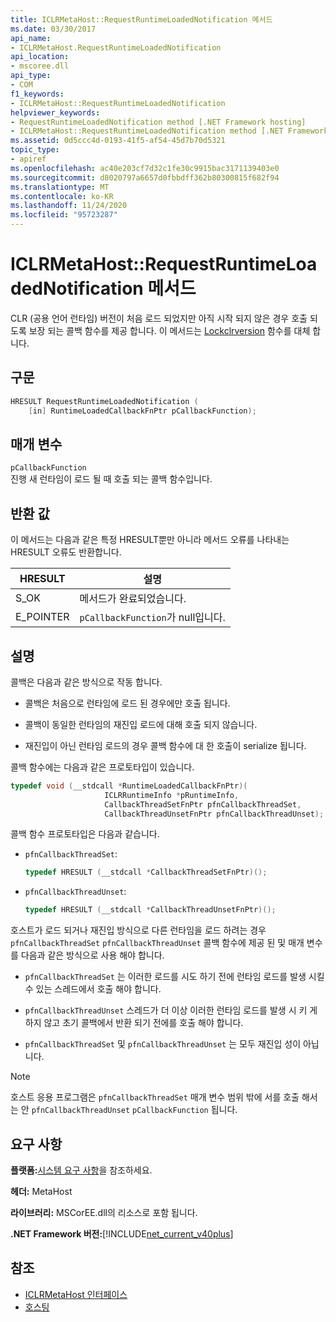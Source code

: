 ```yaml
---
title: ICLRMetaHost::RequestRuntimeLoadedNotification 메서드
ms.date: 03/30/2017
api_name:
- ICLRMetaHost.RequestRuntimeLoadedNotification
api_location:
- mscoree.dll
api_type:
- COM
f1_keywords:
- ICLRMetaHost::RequestRuntimeLoadedNotification
helpviewer_keywords:
- RequestRuntimeLoadedNotification method [.NET Framework hosting]
- ICLRMetaHost::RequestRuntimeLoadedNotification method [.NET Framework hosting]
ms.assetid: 0d5ccc4d-0193-41f5-af54-45d7b70d5321
topic_type:
- apiref
ms.openlocfilehash: ac40e203cf7d32c1fe30c9915bac3171139403e0
ms.sourcegitcommit: d8020797a6657d0fbbdff362b80300815f682f94
ms.translationtype: MT
ms.contentlocale: ko-KR
ms.lasthandoff: 11/24/2020
ms.locfileid: "95723287"
---
```

# <a name="iclrmetahostrequestruntimeloadednotification-method"></a>ICLRMetaHost::RequestRuntimeLoadedNotification 메서드

CLR (공용 언어 런타임) 버전이 처음 로드 되었지만 아직 시작 되지 않은 경우 호출 되도록 보장 되는 콜백 함수를 제공 합니다. 이 메서드는 [Lockclrversion](lockclrversion-function.md) 함수를 대체 합니다.  
  
## <a name="syntax"></a>구문  
  
```cpp  
HRESULT RequestRuntimeLoadedNotification (  
    [in] RuntimeLoadedCallbackFnPtr pCallbackFunction);  
```  
  
## <a name="parameters"></a>매개 변수  

 `pCallbackFunction`  
 진행 새 런타임이 로드 될 때 호출 되는 콜백 함수입니다.  
  
## <a name="return-value"></a>반환 값  

 이 메서드는 다음과 같은 특정 HRESULT뿐만 아니라 메서드 오류를 나타내는 HRESULT 오류도 반환합니다.  
  
|HRESULT|설명|  
|-------------|-----------------|  
|S_OK|메서드가 완료되었습니다.|  
|E_POINTER|`pCallbackFunction`가 null입니다.|  
  
## <a name="remarks"></a>설명  

 콜백은 다음과 같은 방식으로 작동 합니다.  
  
- 콜백은 처음으로 런타임에 로드 된 경우에만 호출 됩니다.  
  
- 콜백이 동일한 런타임의 재진입 로드에 대해 호출 되지 않습니다.  
  
- 재진입이 아닌 런타임 로드의 경우 콜백 함수에 대 한 호출이 serialize 됩니다.  
  
 콜백 함수에는 다음과 같은 프로토타입이 있습니다.  
  
```cpp  
typedef void (__stdcall *RuntimeLoadedCallbackFnPtr)(  
                     ICLRRuntimeInfo *pRuntimeInfo,  
                     CallbackThreadSetFnPtr pfnCallbackThreadSet,  
                     CallbackThreadUnsetFnPtr pfnCallbackThreadUnset);  
```  
  
 콜백 함수 프로토타입은 다음과 같습니다.  
  
- `pfnCallbackThreadSet`:  
  
    ```cpp  
    typedef HRESULT (__stdcall *CallbackThreadSetFnPtr)();  
    ```  
  
- `pfnCallbackThreadUnset`:  
  
    ```cpp  
    typedef HRESULT (__stdcall *CallbackThreadUnsetFnPtr)();  
    ```  
  
 호스트가 로드 되거나 재진입 방식으로 다른 런타임을 로드 하려는 경우 `pfnCallbackThreadSet` `pfnCallbackThreadUnset` 콜백 함수에 제공 된 및 매개 변수를 다음과 같은 방식으로 사용 해야 합니다.  
  
- `pfnCallbackThreadSet` 는 이러한 로드를 시도 하기 전에 런타임 로드를 발생 시킬 수 있는 스레드에서 호출 해야 합니다.  
  
- `pfnCallbackThreadUnset` 스레드가 더 이상 이러한 런타임 로드를 발생 시 키 게 하지 않고 초기 콜백에서 반환 되기 전에를 호출 해야 합니다.  
  
- `pfnCallbackThreadSet` 및 `pfnCallbackThreadUnset` 는 모두 재진입 성이 아닙니다.  
  
> [!NOTE]
> 호스트 응용 프로그램은 `pfnCallbackThreadSet` 매개 변수 범위 밖에 서를 호출 해서는 안 `pfnCallbackThreadUnset` `pCallbackFunction` 됩니다.  
  
## <a name="requirements"></a>요구 사항  

 **플랫폼:**[시스템 요구 사항](../../get-started/system-requirements.md)을 참조하세요.  
  
 **헤더:** MetaHost  
  
 **라이브러리:** MSCorEE.dll의 리소스로 포함 됩니다.  
  
 **.NET Framework 버전:**[!INCLUDE[net_current_v40plus](../../../../includes/net-current-v40plus-md.md)]  
  
## <a name="see-also"></a>참조

- [ICLRMetaHost 인터페이스](iclrmetahost-interface.md)
- [호스팅](index.md)
